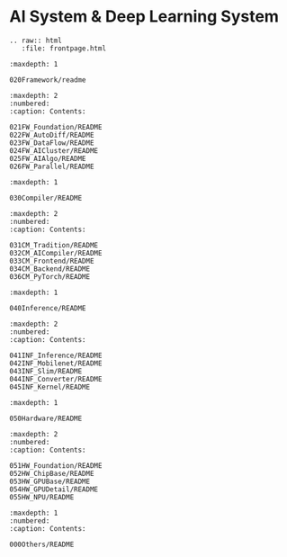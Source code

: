 <!--Copyright © ZOMI 适用于[License](https://github.com/chenzomi12/DeepLearningSystem)版权许可-->

AI System & Deep Learning System
=========================

```eval_rst
.. raw:: html
   :file: frontpage.html
```

<!-- AI框架核心模块 -->
```toc
:maxdepth: 1

020Framework/readme
```


```toc
:maxdepth: 2
:numbered:
:caption: Contents:

021FW_Foundation/README
022FW_AutoDiff/README
023FW_DataFlow/README
024FW_AICluster/README
025FW_AIAlgo/README
026FW_Parallel/README
```

<!-- AI编译原理 -->
```toc
:maxdepth: 1

030Compiler/README
```

```toc
:maxdepth: 2
:numbered:
:caption: Contents:

031CM_Tradition/README
032CM_AICompiler/README
033CM_Frontend/README
034CM_Backend/README
036CM_PyTorch/README
```

<!-- AI推理系统 -->
```toc
:maxdepth: 1

040Inference/README
```

```toc
:maxdepth: 2
:numbered:
:caption: Contents:

041INF_Inference/README
042INF_Mobilenet/README
043INF_Slim/README
044INF_Converter/README
045INF_Kernel/README
```

<!-- AI芯片架构 -->
```toc
:maxdepth: 1

050Hardware/README
```

```toc
:maxdepth: 2
:numbered:
:caption: Contents:

051HW_Foundation/README
052HW_ChipBase/README
053HW_GPUBase/README
054HW_GPUDetail/README
055HW_NPU/README
```

```toc
:maxdepth: 1
:numbered:
:caption: Contents:

000Others/README
```
